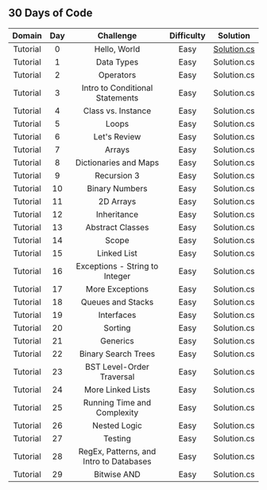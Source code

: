 ## 30 Days of Code ##

|Domain|Day|Challenge|Difficulty|Solution|
|:----:|:-:|:-------:|:--------:|:------:|
|Tutorial|0|Hello, World|Easy|[Solution.cs](https://github.com/DaeunSim/coding-practice/blob/master/HackerRank/30%20Days%20of%20Code/Day%2000%20Hello%2C%20World/Solution.cs)|
|Tutorial|1|Data Types|Easy|Solution.cs|
|Tutorial|2|Operators|Easy|Solution.cs|
|Tutorial|3|Intro to Conditional Statements|Easy|Solution.cs|
|Tutorial|4|Class vs. Instance|Easy|Solution.cs|
|Tutorial|5|Loops|Easy|Solution.cs|
|Tutorial|6|Let's Review|Easy|Solution.cs|
|Tutorial|7|Arrays|Easy|Solution.cs|
|Tutorial|8|Dictionaries and Maps|Easy|Solution.cs|
|Tutorial|9|Recursion 3|Easy|Solution.cs|
|Tutorial|10|Binary Numbers|Easy|Solution.cs|
|Tutorial|11|2D Arrays|Easy|Solution.cs|
|Tutorial|12|Inheritance|Easy|Solution.cs|
|Tutorial|13|Abstract Classes|Easy|Solution.cs|
|Tutorial|14|Scope|Easy|Solution.cs|
|Tutorial|15|Linked List|Easy|Solution.cs|
|Tutorial|16|Exceptions - String to Integer|Easy|Solution.cs|
|Tutorial|17|More Exceptions|Easy|Solution.cs|
|Tutorial|18|Queues and Stacks|Easy|Solution.cs|
|Tutorial|19|Interfaces|Easy|Solution.cs|
|Tutorial|20|Sorting|Easy|Solution.cs|
|Tutorial|21|Generics|Easy|Solution.cs|
|Tutorial|22|Binary Search Trees|Easy|Solution.cs|
|Tutorial|23|BST Level-Order Traversal|Easy|Solution.cs|
|Tutorial|24|More Linked Lists|Easy|Solution.cs|
|Tutorial|25|Running Time and Complexity|Easy|Solution.cs|
|Tutorial|26|Nested Logic|Easy|Solution.cs|
|Tutorial|27|Testing|Easy|Solution.cs|
|Tutorial|28|RegEx, Patterns, and Intro to Databases|Easy|Solution.cs|
|Tutorial|29|Bitwise AND|Easy|Solution.cs|
